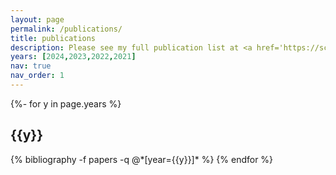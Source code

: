 ```yaml
---
layout: page
permalink: /publications/
title: publications
description: Please see my full publication list at <a href='https://scholar.google.de/citations?user=NNnpxzAAAAAJ'><u>google scholar</u></a>.<br>* presents equal contribution.
years: [2024,2023,2022,2021]
nav: true
nav_order: 1
---
```

<!-- _pages/publications.md -->
<div class="publications">

{%- for y in page.years %}
  <h2 class="year">{{y}}</h2>
  {% bibliography -f papers -q @*[year={{y}}]* %}
{% endfor %}

</div>